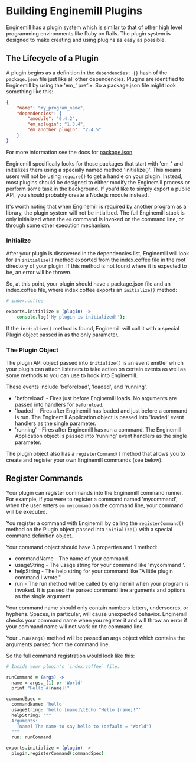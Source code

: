 # Building Enginemill Plugins

Enginemill has a plugin system which is similar to that of other high level programming environments like Ruby on Rails. The plugin system is designed to make creating and using plugins as easy as possible.

## The Lifecycle of a Plugin
A plugin begins as a definition in the `dependencies: {}` hash of the `package.json` file just like all other dependencies. Plugins are identified to Enginemill by using the 'em_' prefix. So a package.json file might look something like this:

```JSON
{
    "name": "my_program_name",
    "dependencies": {
        "amodule": "0.4.2",
        "em_aplugin": "1.3.4",
        "em_another_plugin": "2.4.5"
    }
}
```

For more information see the docs for [package.json](package_json.md).

Enginemill specifically looks for those packages that start with 'em_' and initializes them using a specially named method 'initialize()'. This means users will not be using `require()` to get a handle on your plugin. Instead, most plugins should be designed to either modify the Enginemill process or perform some task in the background. If you'd like to simply export a public API, you should probably create a Node.js module instead.

It's worth noting that when Enginemill is required by another program as a library, the plugin system will not be intialized. The full Enginemill stack is only initialized when the `em` command is invoked on the command line, or through some other execution mechanism.

### Initialize
After your plugin is discovered in the dependencies list, Enginemill will look for an `initialize()` method exported from the index.coffee file in the root directory of your plugin. If this method is not found where it is expected to be, an error will be thrown.

So, at this point, your plugin should have a package.json file and an index.coffee file, where index.coffee exports an `initialize()` method:

```CoffeeScript
# index.coffee

exports.initialize = (plugin) ->
    console.log('My plugin is initialized!');

```

If the `initialize()` method is found, Enginemill will call it with a special Plugin object passed in as the only parameter.

### The Plugin Object
The plugin API object passed into `initialize()` is an event emitter which your plugin can attach listeners to take action on certain events as well as some methods to you can use to hook into Enginemill.

These events include 'beforeload', 'loaded', and 'running'.

* 'beforeload' - Fires just before Enginemill loads. No arguments are passed into handlers for `beforeload`.
* 'loaded' - Fires after Enginemill has loaded and just before a command is run. The Enginemill Application object is passed into 'loaded' event handlers as the single parameter.
* 'running' - Fires after Enginemill has run a command. The Enginemill Application object is passed into 'running' event handlers as the single parameter.

The plugin object also has a `registerCommand()` method that allows you to create and register your own Enginemill commands (see below).

## Register Commands
Your plugin can register commands into the Enginemill command runner. For example, if you were to register a command named 'mycommand', when the user enters `em mycommand` on the command line, your command will be executed.

You register a command with Enginemill by calling the `registerCommand()` method on the Plugin object passed into `initialize()` with a special command definition object.

Your command object should have 3 properties and 1 method:

* commandName - The name of your command.
* usageString - The usage string for your command like 'mycommand <firstarg>'.
* helpString - The help string for your command like "A little plugin command I wrote.".
* run - The run method will be called by enginemill when your program is invoked. It is passed the parsed command line arguments and options as the single argument.

Your command name should only contain numbers letters, underscores, or hyphens. Spaces, in particular, will cause unexpected behavior. Enginemill checks your command name when you register it and will throw an error if your command name will not work on the command line.

Your `.run(args)` method will be passed an args object which contains the arguments parsed from the command line.

So the full command registration would look like this:
```CoffeeScript
# Inside your plugin's `index.coffee` file.

runCommand = (args) ->
  name = args._[1] or 'World'
  print "Hello #{name}!"

commandSpec =
  commandName: 'hello'
  usageString: 'hello [name]\tEcho "Hello [name]!"'
  helpString: """
  Arguments:
    [name] The name to say hello to (default = "World")
  """
  run: runCommand

exports.initialize = (plugin) ->
  plugin.registerCommand(commandSpec)
```

